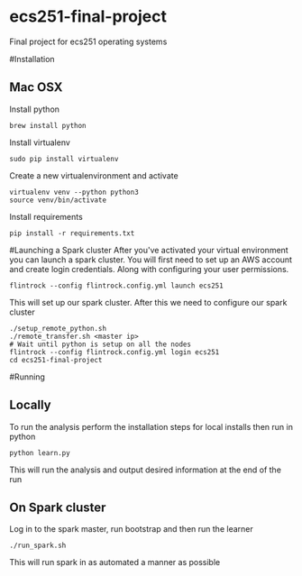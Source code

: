 # ecs251-final-project
Final project for ecs251 operating systems

#Installation
## Mac OSX
Install python

    brew install python

Install virtualenv

    sudo pip install virtualenv

Create a new virtualenvironment and activate

    virtualenv venv --python python3
    source venv/bin/activate

Install requirements

    pip install -r requirements.txt


#Launching a Spark cluster
After you've activated your virtual environment you can launch a spark cluster.
You will first need to set up an AWS account and create login credentials. Along
with configuring your user permissions.

    flintrock --config flintrock.config.yml launch ecs251

This will set up our spark cluster. After this we need to configure our spark
cluster

    ./setup_remote_python.sh
    ./remote_transfer.sh <master ip>
    # Wait until python is setup on all the nodes
    flintrock --config flintrock.config.yml login ecs251
    cd ecs251-final-project

#Running
## Locally
To run the analysis perform the installation steps for local installs then run in python

    python learn.py

This will run the analysis and output desired information at the end of the run

## On Spark cluster
Log in to the spark master, run bootstrap and then run the learner

    ./run_spark.sh

This will run spark in as automated a manner as possible
